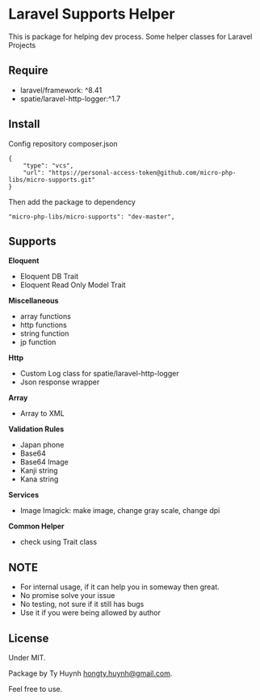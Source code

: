# Laravel Supports Helper

This is package for helping dev process.
Some helper classes for Laravel Projects

## Require

- laravel/framework: ^8.41
- spatie/laravel-http-logger:^1.7

## Install

Config repository composer.json 

```
{
    "type": "vcs",
    "url": "https://personal-access-token@github.com/micro-php-libs/micro-supports.git"
}
```

Then add the package to dependency

```
"micro-php-libs/micro-supports": "dev-master",
```

## Supports

**Eloquent**
- Eloquent DB Trait
- Eloquent Read Only Model Trait

**Miscellaneous**
- array functions 
- http functions
- string function 
- jp function 

**Http**
- Custom Log class for spatie/laravel-http-logger
- Json response wrapper 

**Array**
- Array to XML 

**Validation Rules**
- Japan phone
- Base64
- Base64 Image
- Kanji string
- Kana string

**Services**
- Image Imagick: make image, change gray scale, change dpi

**Common Helper**
- check using Trait class

## NOTE

- For internal usage, if it can help you in someway then great.
- No promise solve your issue
- No testing, not sure if it still has bugs
- Use it if you were being allowed by author

## License

Under MIT. 

Package by Ty Huynh <hongty.huynh@gmail.com>. 

Feel free to use.
